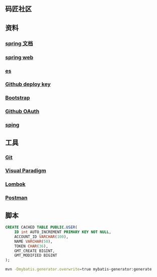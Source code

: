 ## 码匠社区

## 资料
 ### [spring 文档](https://spring.io/guides/)
 ### [spring web](https://spring.io/guides/gs/serving-web-content/)
 ### [es](https://elasticsearch.cn/explore)
 ### [Github deploy key](https://developer.github.com/v3/guides/managing-deploy-keys/#deploy-keys)
 ### [Bootstrap](https://v3.bootcss.com/getting-started/)
 ### [Github OAuth](https://developer.github.com/apps/building-oauth-apps/creating-an-oauth-app/)
 ### [sping](https://stackoverflow.com/questions/29610500/syntax-error-in-sql-statement-h2-error-42001/36766779)


## 工具
 ### [Git](https://git-scm.com/download)
 ### [Visual Paradigm](https://www.visual-paradigm.com)
 ### [Lombok](https://www.projectlombok.org)
 ### [Postman](https://chrome.google.com/webstore/detail/coohjcphdfgbiolnekdpbcijmhambjff)


## 脚本
```sql
CREATE CACHED TABLE PUBLIC.USER(
    ID int AUTO_INCREMENT PRIMARY KEY NOT NULL, 
    ACCOUNT_ID VARCHAR(100),
    NAME VARCHAR(50),
    TOKEN CHAR(36),
    GMT_CREATE BIGINT,
    GMT_MODIFIED BIGINT
);
```
```bash
mvn -Dmybatis.generator.overwrite=true mybatis-generator:generate
```




